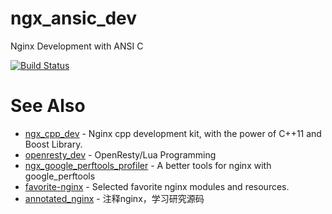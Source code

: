 # ngx_ansic_dev
Nginx Development with ANSI C

[![Build Status](https://travis-ci.org/chronolaw/ngx_ansic_dev.svg?branch=master)](https://travis-ci.org/chronolaw/ngx_ansic_dev)

# See Also

* [ngx_cpp_dev](https://github.com/chronolaw/ngx_cpp_dev) - Nginx cpp development kit, with the power of C++11 and Boost Library.
* [openresty_dev](https://github.com/chronolaw/openresty_dev) - OpenResty/Lua Programming
* [ngx_google_perftools_profiler](https://github.com/chronolaw/ngx_google_perftools_profiler_module) - A better tools for nginx with google_perftools
* [favorite-nginx](https://github.com/chronolaw/favorite-nginx) - Selected favorite nginx modules and resources.
* [annotated_nginx](https://github.com/chronolaw/annotated_nginx) - 注释nginx，学习研究源码
